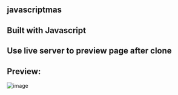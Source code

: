 ## javascriptmas
## Built with Javascript
## Use live server to preview page after clone
## Preview:
![image](https://github.com/davido242/javascriptmas/assets/64144845/7ebb51d1-63d1-40cd-96fb-c38ba23bf0d3)
